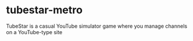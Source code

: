 # tubestar-metro
TubeStar is a casual YouTube simulator game where you manage channels on a YouTube-type site

